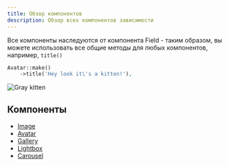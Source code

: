 ```yaml
---
title: Обзор компонентов
description: Обзор всех компонентов зависимости
---
```


Все компоненты наследуются от компонента Field - таким образом, вы можете использовать все общие методы для любых компонентов, например, `title()`

```php
Avatar::make()
    ->title('Hey look it\'s a kitten!'),
```

![Gray kitten](../../../assets/image-title.webp)

## Компоненты

- [Image](/orchid-image-components/usage/image)
- [Avatar](/orchid-image-components/usage/avatar)
- [Gallery](/orchid-image-components/usage/gallery)
- [Lightbox](/orchid-image-components/usage/lightbox)
- [Carousel](/orchid-image-components/usage/carousel)
